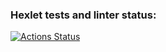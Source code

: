 ### Hexlet tests and linter status:
[![Actions Status](https://github.com/Almaz0047/python-project-49/actions/workflows/hexlet-check.yml/badge.svg)](https://github.com/Almaz0047/python-project-49/actions)